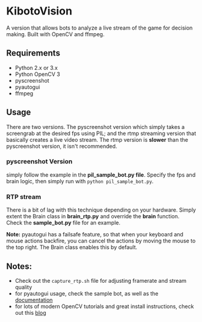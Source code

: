 # KibotoVision

A version that allows bots to analyze a live stream of the game for decision making.
Built with OpenCV and ffmpeg.

## Requirements
- Python 2.x or 3.x
- Python OpenCV 3
- pyscreenshot
- pyautogui
- ffmpeg

## Usage
There are two versions. The pyscreenshot version which simply takes a screengrab at the desired fps using PIL; and the rtmp streaming version that basically creates a live video stream. The rtmp version is **slower** than the pyscreenshot version, it isn't recommended.

### pyscreenshot Version
simply follow the example in the **pil_sample_bot.py file**. Specify the fps and brain logic, then simply run with `python pil_sample_bot.py`.

### RTP stream
There is a bit of lag with this technique depending on your hardware. Simply extent the Brain class in **brain_rtp.py** and override the **brain** function.
Check the **sample_bot.py** file for an example.

**Note:** pyautogui has a failsafe feature, so that when your keyboard and mouse actions backfire, you can cancel the actions by moving the mouse to the top right. The Brain class enables this by default.

## Notes:
- Check out the `capture_rtp.sh` file for adjusting framerate and stream quality
- for pyautogui usage, check the sample bot, as well as the [documentation](https://pyautogui.readthedocs.org/en/latest/introduction.html)
- for lots of modern OpenCV tutorials and great install instructions, check out this [blog](http://www.pyimagesearch.com/)
